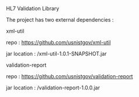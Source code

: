 HL7 Validation Library

The project has two external dependencies : 

xml-util

repo : https://github.com/usnistgov/xml-util

jar location : /xml-util-1.0.1-SNAPSHOT.jar

validation-report

repo : https://github.com/usnistgov/validation-report

jar location : /validation-report-1.0.0.jar
